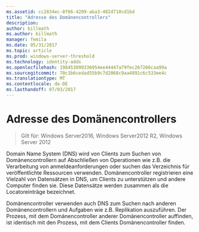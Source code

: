 ```yaml
---
ms.assetid: cc2834ec-8f66-4209-aba3-402d710cd1bd
title: "Adresse des Domänencontrollers"
description: 
author: billmath
ms.author: billmath
manager: femila
ms.date: 05/31/2017
ms.topic: article
ms.prod: windows-server-threshold
ms.technology: identity-adds
ms.openlocfilehash: 198453099336954ee44447a79fec267266caa99a
ms.sourcegitcommit: 70c1b6cedad55b9c7d2068c9aa4891c6c533ee4c
ms.translationtype: MT
ms.contentlocale: de-DE
ms.lasthandoff: 07/03/2017
---
```

# <a name="domain-controller-location"></a>Adresse des Domänencontrollers

>Gilt für: Windows Server2016, Windows Server2012 R2, Windows Server 2012

Domain Name System (DNS) wird von Clients zum Suchen von Domänencontrollern auf Abschließen von Operationen wie z.B. die Verarbeitung von anmeldeanforderungen oder suchen das Verzeichnis für veröffentlichte Ressourcen verwenden. Domänencontroller registrieren eine Vielzahl von Datensätzen in DNS, um Clients zu unterstützen und andere Computer finden sie. Diese Datensätze werden zusammen als die Locatoreinträge bezeichnet.  
  
Domänencontroller verwenden auch DNS zum Suchen nach anderen Domänencontrollern und Aufgaben wie z.B. Replikation auszuführen. Der Prozess, mit dem Domänencontroller anderer Domänencontroller auffinden, ist identisch mit den Prozess, mit dem Clients Domänencontroller finden.  
  



